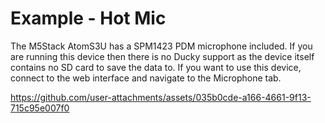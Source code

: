 # Example - Hot Mic
The M5Stack AtomS3U has a SPM1423 PDM microphone included. If you are running this device then there is no Ducky support as the device itself contains no SD card to save the data to. If you want to use this device, connect to the web interface and navigate to the Microphone tab.

https://github.com/user-attachments/assets/035b0cde-a166-4661-9f13-715c95e007f0

